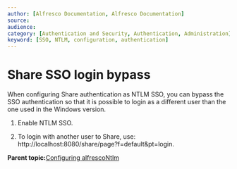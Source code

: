 ```yaml
---
author: [Alfresco Documentation, Alfresco Documentation]
source: 
audience: 
category: [Authentication and Security, Authentication, Administration]
keyword: [SSO, NTLM, configuration, authentication]
---
```


# Share SSO login bypass

When configuring Share authentication as NTLM SSO, you can bypass the SSO authentication so that it is possible to login as a different user than the one used in the Windows version.

1.  Enable NTLM SSO.

2.  To login with another user to Share, use: http://localhost:8080/share/page?f=default&pt=login.


**Parent topic:**[Configuring alfrescoNtlm](../concepts/auth-alfrescontlm-intro.md)

